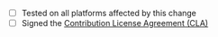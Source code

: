 - [ ] Tested on all platforms affected by this change
- [ ] Signed the [Contribution License Agreement (CLA)](https://cla-assistant.io/notgull/async-winit)